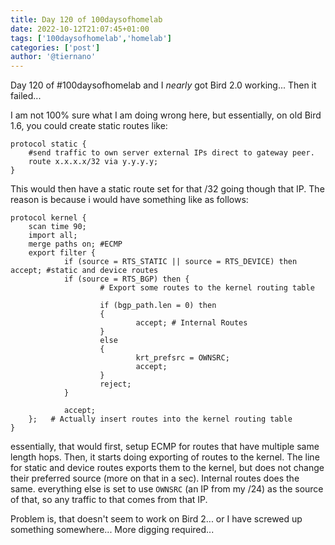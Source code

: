 ```yaml
---
title: Day 120 of 100daysofhomelab
date: 2022-10-12T21:07:45+01:00
tags: ['100daysofhomelab','homelab']
categories: ['post']
author: '@tiernano'
---
```

Day 120 of #100daysofhomelab and I *nearly* got Bird 2.0 working... Then it failed...

I am not 100% sure what I am doing wrong here, but essentially, on old Bird 1.6, you could create static routes like:

    protocol static {
        #send traffic to own server external IPs direct to gateway peer.
        route x.x.x.x/32 via y.y.y.y;
    }

This would then have a static route set for that /32 going though that IP. The reason is because i would have something like as follows:

    protocol kernel {
        scan time 90;
        import all;
        merge paths on; #ECMP
        export filter {
                if (source = RTS_STATIC || source = RTS_DEVICE) then accept; #static and device routes
                if (source = RTS_BGP) then {
                        # Export some routes to the kernel routing table
                        
                        if (bgp_path.len = 0) then
                        {
                                accept; # Internal Routes
                        }
                        else
                        {
                                krt_prefsrc = OWNSRC;
                                accept;
                        }
                        reject;
                }

                accept;
        };   # Actually insert routes into the kernel routing table
    }

essentially, that would first, setup ECMP for routes that have multiple same length hops. Then, it starts doing exporting of routes to the kernel. The line for static and device routes exports them to the kernel, but does not change their preferred source (more on that in a sec). Internal routes does the same. everything else is set to use `OWNSRC` (an IP from my /24) as the source of that, so any traffic to that comes from that IP.

Problem is, that doesn't seem to work on Bird 2... or I have screwed up something somewhere... More digging required...
